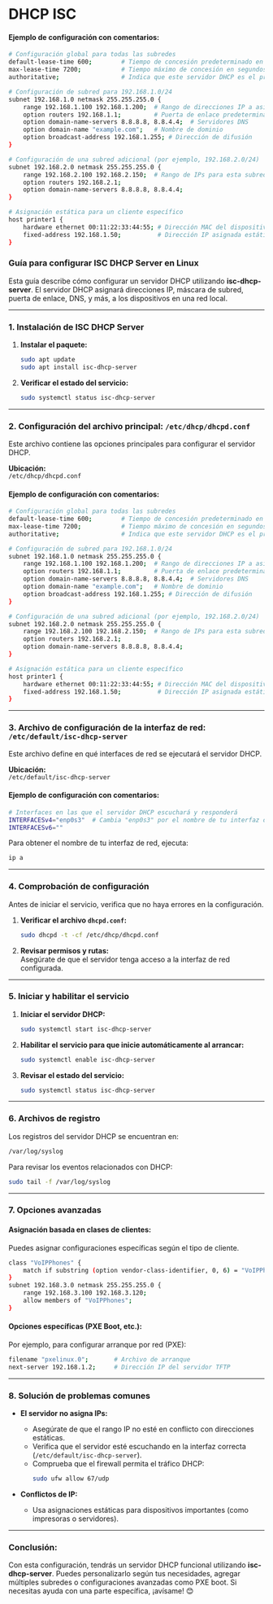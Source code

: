 # DHCP ISC

#### **Ejemplo de configuración con comentarios:**

```bash
# Configuración global para todas las subredes
default-lease-time 600;        # Tiempo de concesión predeterminado en segundos
max-lease-time 7200;           # Tiempo máximo de concesión en segundos
authoritative;                 # Indica que este servidor DHCP es el principal en la red

# Configuración de subred para 192.168.1.0/24
subnet 192.168.1.0 netmask 255.255.255.0 {
    range 192.168.1.100 192.168.1.200;  # Rango de direcciones IP a asignar
    option routers 192.168.1.1;         # Puerta de enlace predeterminada
    option domain-name-servers 8.8.8.8, 8.8.4.4;  # Servidores DNS
    option domain-name "example.com";   # Nombre de dominio
    option broadcast-address 192.168.1.255; # Dirección de difusión
}

# Configuración de una subred adicional (por ejemplo, 192.168.2.0/24)
subnet 192.168.2.0 netmask 255.255.255.0 {
    range 192.168.2.100 192.168.2.150;  # Rango de IPs para esta subred
    option routers 192.168.2.1;
    option domain-name-servers 8.8.8.8, 8.8.4.4;
}

# Asignación estática para un cliente específico
host printer1 {
    hardware ethernet 00:11:22:33:44:55; # Dirección MAC del dispositivo
    fixed-address 192.168.1.50;          # Dirección IP asignada estáticamente
}
```

### **Guía para configurar ISC DHCP Server en Linux**

Esta guía describe cómo configurar un servidor DHCP utilizando **isc-dhcp-server**. El servidor DHCP asignará direcciones IP, máscara de subred, puerta de enlace, DNS, y más, a los dispositivos en una red local.

---

### **1. Instalación de ISC DHCP Server**

1. **Instalar el paquete:**
   ```bash
   sudo apt update
   sudo apt install isc-dhcp-server
   ```

2. **Verificar el estado del servicio:**
   ```bash
   sudo systemctl status isc-dhcp-server
   ```

---

### **2. Configuración del archivo principal: `/etc/dhcp/dhcpd.conf`**

Este archivo contiene las opciones principales para configurar el servidor DHCP.

**Ubicación:**  
`/etc/dhcp/dhcpd.conf`

#### **Ejemplo de configuración con comentarios:**

```bash
# Configuración global para todas las subredes
default-lease-time 600;        # Tiempo de concesión predeterminado en segundos
max-lease-time 7200;           # Tiempo máximo de concesión en segundos
authoritative;                 # Indica que este servidor DHCP es el principal en la red

# Configuración de subred para 192.168.1.0/24
subnet 192.168.1.0 netmask 255.255.255.0 {
    range 192.168.1.100 192.168.1.200;  # Rango de direcciones IP a asignar
    option routers 192.168.1.1;         # Puerta de enlace predeterminada
    option domain-name-servers 8.8.8.8, 8.8.4.4;  # Servidores DNS
    option domain-name "example.com";   # Nombre de dominio
    option broadcast-address 192.168.1.255; # Dirección de difusión
}

# Configuración de una subred adicional (por ejemplo, 192.168.2.0/24)
subnet 192.168.2.0 netmask 255.255.255.0 {
    range 192.168.2.100 192.168.2.150;  # Rango de IPs para esta subred
    option routers 192.168.2.1;
    option domain-name-servers 8.8.8.8, 8.8.4.4;
}

# Asignación estática para un cliente específico
host printer1 {
    hardware ethernet 00:11:22:33:44:55; # Dirección MAC del dispositivo
    fixed-address 192.168.1.50;          # Dirección IP asignada estáticamente
}
```

---

### **3. Archivo de configuración de la interfaz de red: `/etc/default/isc-dhcp-server`**

Este archivo define en qué interfaces de red se ejecutará el servidor DHCP.

**Ubicación:**  
`/etc/default/isc-dhcp-server`

#### **Ejemplo de configuración con comentarios:**

```bash
# Interfaces en las que el servidor DHCP escuchará y responderá
INTERFACESv4="enp0s3"  # Cambia "enp0s3" por el nombre de tu interfaz de red
INTERFACESv6=""
```

Para obtener el nombre de tu interfaz de red, ejecuta:
```bash
ip a
```

---

### **4. Comprobación de configuración**

Antes de iniciar el servicio, verifica que no haya errores en la configuración.

1. **Verificar el archivo `dhcpd.conf`:**
   ```bash
   sudo dhcpd -t -cf /etc/dhcp/dhcpd.conf
   ```

2. **Revisar permisos y rutas:**  
   Asegúrate de que el servidor tenga acceso a la interfaz de red configurada.

---

### **5. Iniciar y habilitar el servicio**

1. **Iniciar el servidor DHCP:**
   ```bash
   sudo systemctl start isc-dhcp-server
   ```

2. **Habilitar el servicio para que inicie automáticamente al arrancar:**
   ```bash
   sudo systemctl enable isc-dhcp-server
   ```

3. **Revisar el estado del servicio:**
   ```bash
   sudo systemctl status isc-dhcp-server
   ```

---

### **6. Archivos de registro**

Los registros del servidor DHCP se encuentran en:
```bash
/var/log/syslog
```
Para revisar los eventos relacionados con DHCP:
```bash
sudo tail -f /var/log/syslog
```

---

### **7. Opciones avanzadas**

#### **Asignación basada en clases de clientes:**
Puedes asignar configuraciones específicas según el tipo de cliente.
```bash
class "VoIPPhones" {
    match if substring (option vendor-class-identifier, 0, 6) = "VoIPPh";
}
subnet 192.168.3.0 netmask 255.255.255.0 {
    range 192.168.3.100 192.168.3.120;
    allow members of "VoIPPhones";
}
```

#### **Opciones específicas (PXE Boot, etc.):**
Por ejemplo, para configurar arranque por red (PXE):
```bash
filename "pxelinux.0";       # Archivo de arranque
next-server 192.168.1.2;     # Dirección IP del servidor TFTP
```

---

### **8. Solución de problemas comunes**

- **El servidor no asigna IPs:**
  - Asegúrate de que el rango IP no esté en conflicto con direcciones estáticas.
  - Verifica que el servidor esté escuchando en la interfaz correcta (`/etc/default/isc-dhcp-server`).
  - Comprueba que el firewall permita el tráfico DHCP:
    ```bash
    sudo ufw allow 67/udp
    ```

- **Conflictos de IP:**
  - Usa asignaciones estáticas para dispositivos importantes (como impresoras o servidores).

---

### **Conclusión:**
Con esta configuración, tendrás un servidor DHCP funcional utilizando **isc-dhcp-server**. Puedes personalizarlo según tus necesidades, agregar múltiples subredes o configuraciones avanzadas como PXE boot. Si necesitas ayuda con una parte específica, ¡avísame! 😊